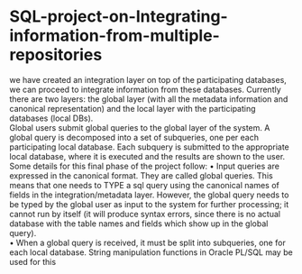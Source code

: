 # SQL-project-on-Integrating-information-from-multiple-repositories
we have created an integration layer on top of the participating databases, we can proceed to integrate information from these databases.   Currently there are two layers: the global layer (with all the metadata information and canonical representation) and the local layer with the participating databases (local DBs).  
Global users submit global queries to the global layer of the system. A global query is decomposed into a set of subqueries, one per each participating local database. Each subquery is submitted to the appropriate local database, where it is executed and the results are shown to the user.  Some details for this final phase of the project follow:
•	Input queries are expressed in the canonical format. They are called global queries. This means that one needs to TYPE a sql query using the canonical names of fields in the integration/metadata layer. However, the global query needs to be typed by the global user as input to the system for further processing; it cannot run by itself (it will produce syntax errors, since there is no actual database with the table names and fields which show up in the global query).  
•	When a global query is received, it must be split into subqueries, one for each local database.  String manipulation functions in Oracle PL/SQL may be used for this
